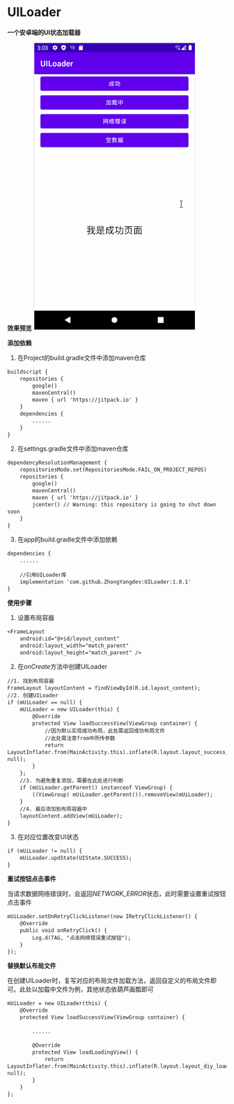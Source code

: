 # UILoader

**一个安卓端的UI状态加载器**

**效果预览**
![example](gif\example.gif)

**添加依赖**

1. 在Project的build.gradle文件中添加maven仓库

```
buildscript {
    repositories {
        google()
        mavenCentral()
        maven { url 'https://jitpack.io' }
    }
    dependencies {
        ......
    }
}
```

2. 在settings.gradle文件中添加maven仓库

```
dependencyResolutionManagement {
    repositoriesMode.set(RepositoriesMode.FAIL_ON_PROJECT_REPOS)
    repositories {
        google()
        mavenCentral()
        maven { url 'https://jitpack.io' }
        jcenter() // Warning: this repository is going to shut down soon
    }
}
```

3. 在app的build.gradle文件中添加依赖

```
dependencies {
    ......
    
    //引用UILoader库
    implementation 'com.github.ZhongYangdev:UILoader:1.0.1'
}
```

**使用步骤**

1. 设置布局容器

```
<FrameLayout
    android:id="@+id/layout_content"
    android:layout_width="match_parent"
    android:layout_height="match_parent" />
```

2. 在*onCreate*方法中创建UILoader

```
//1. 找到布局容器
FrameLayout layoutContent = findViewById(R.id.layout_content);
//2. 创建UILoader
if (mUiLoader == null) {
    mUiLoader = new UILoader(this) {
        @Override
        protected View loadSuccessView(ViewGroup container) {
            //因为默认实现成功布局，此处需返回成功布局文件
            //此处需注意from中所传参数
            return LayoutInflater.from(MainActivity.this).inflate(R.layout.layout_success, null);
        }
    };
    //3. 为避免重复添加，需要在此处进行判断
    if (mUiLoader.getParent() instanceof ViewGroup) {
        ((ViewGroup) mUiLoader.getParent()).removeView(mUiLoader);
    }
    //4. 最后添加到布局容器中
    layoutContent.addView(mUiLoader);
}
```

3. 在对应位置改变UI状态

```
if (mUiLoader != null) {
    mUiLoader.updState(UIState.SUCCESS);
}
```

**重试按钮点击事件**

当请求数据网络错误时，会返回*NETWORK_ERROR*状态，此时需要设置重试按钮点击事件

```
mUiLoader.setOnRetryClickListener(new IRetryClickListener() {
    @Override
    public void onRetryClick() {
        Log.d(TAG, "点击网络错误重试按钮");
    }
});
```

**替换默认布局文件**

在创建UILoader时，复写对应的布局文件加载方法，返回自定义的布局文件即可。此处以加载中文件为例，其他状态依葫芦画瓢即可

```
mUiLoader = new UILoader(this) {
    @Override
    protected View loadSuccessView(ViewGroup container) {
    
        ......
        
        @Override
        protected View loadLoadingView() {
            return LayoutInflater.from(MainActivity.this).inflate(R.layout.layout_diy_loading, null);
        }
    }
};
```
